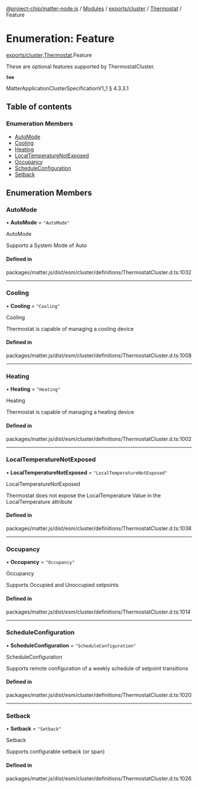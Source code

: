[@project-chip/matter-node.js](../README.md) / [Modules](../modules.md) / [exports/cluster](../modules/exports_cluster.md) / [Thermostat](../modules/exports_cluster.Thermostat.md) / Feature

# Enumeration: Feature

[exports/cluster](../modules/exports_cluster.md).[Thermostat](../modules/exports_cluster.Thermostat.md).Feature

These are optional features supported by ThermostatCluster.

**`See`**

MatterApplicationClusterSpecificationV1_1 § 4.3.3.1

## Table of contents

### Enumeration Members

- [AutoMode](exports_cluster.Thermostat.Feature.md#automode)
- [Cooling](exports_cluster.Thermostat.Feature.md#cooling)
- [Heating](exports_cluster.Thermostat.Feature.md#heating)
- [LocalTemperatureNotExposed](exports_cluster.Thermostat.Feature.md#localtemperaturenotexposed)
- [Occupancy](exports_cluster.Thermostat.Feature.md#occupancy)
- [ScheduleConfiguration](exports_cluster.Thermostat.Feature.md#scheduleconfiguration)
- [Setback](exports_cluster.Thermostat.Feature.md#setback)

## Enumeration Members

### AutoMode

• **AutoMode** = ``"AutoMode"``

AutoMode

Supports a System Mode of Auto

#### Defined in

packages/matter.js/dist/esm/cluster/definitions/ThermostatCluster.d.ts:1032

___

### Cooling

• **Cooling** = ``"Cooling"``

Cooling

Thermostat is capable of managing a cooling device

#### Defined in

packages/matter.js/dist/esm/cluster/definitions/ThermostatCluster.d.ts:1008

___

### Heating

• **Heating** = ``"Heating"``

Heating

Thermostat is capable of managing a heating device

#### Defined in

packages/matter.js/dist/esm/cluster/definitions/ThermostatCluster.d.ts:1002

___

### LocalTemperatureNotExposed

• **LocalTemperatureNotExposed** = ``"LocalTemperatureNotExposed"``

LocalTemperatureNotExposed

Thermostat does not expose the LocalTemperature Value in the LocalTemperature attribute

#### Defined in

packages/matter.js/dist/esm/cluster/definitions/ThermostatCluster.d.ts:1038

___

### Occupancy

• **Occupancy** = ``"Occupancy"``

Occupancy

Supports Occupied and Unoccupied setpoints

#### Defined in

packages/matter.js/dist/esm/cluster/definitions/ThermostatCluster.d.ts:1014

___

### ScheduleConfiguration

• **ScheduleConfiguration** = ``"ScheduleConfiguration"``

ScheduleConfiguration

Supports remote configuration of a weekly schedule of setpoint transitions

#### Defined in

packages/matter.js/dist/esm/cluster/definitions/ThermostatCluster.d.ts:1020

___

### Setback

• **Setback** = ``"Setback"``

Setback

Supports configurable setback (or span)

#### Defined in

packages/matter.js/dist/esm/cluster/definitions/ThermostatCluster.d.ts:1026
